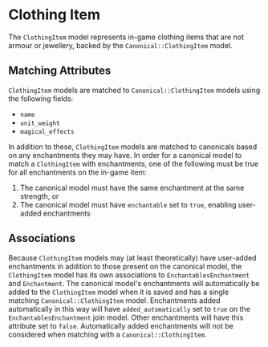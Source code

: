 # Clothing Item

The `ClothingItem` model represents in-game clothing items that are not armour or jewellery, backed by the `Canonical::ClothingItem` model.

## Matching Attributes

`ClothingItem` models are matched to `Canonical::ClothingItem` models using the following fields:

* `name`
* `unit_weight`
* `magical_effects`

In addition to these, `ClothingItem` models are matched to canonicals based on any enchantments they may have. In order for a canonical model to match a `ClothingItem` with enchantments, one of the following must be true for all enchantments on the in-game item:

1. The canonical model must have the same enchantment at the same strength, or
2. The canonical model must have `enchantable` set to `true`, enabling user-added enchantments

## Associations

Because `ClothingItem` models may (at least theoretically) have user-added enchantments in addition to those present on the canonical model, the `ClothingItem` model has its own associations to `EnchantablesEnchantment` and `Enchantment`. The canonical model's enchantments will automatically be added to the `ClothingItem` model when it is saved and has a single matching `Canonical::ClothingItem` model. Enchantments added automatically in this way will have `added_automatically` set to `true` on the `EnchantablesEnchantment` join model. Other enchantments will have this attribute set to `false`. Automatically added enchantments will not be considered when matching with a `Canonical::ClothingItem`.
